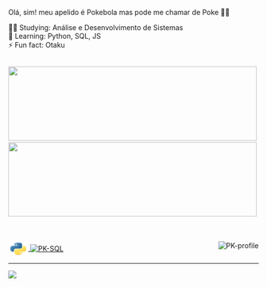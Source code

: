 
Olá, sim! meu apelido é Pokebola mas pode me chamar de Poke 🤙🏼  

👨‍🎓 Studying: Análise e Desenvolvimento de Sistemas <br>
🌱 Learning: Python, SQL, JS <br>
⚡ Fun fact: Otaku <br>



##

<div <br>

  <a href="https://github.com/Pokebola"> 
  <img height="150em"  width="500"
       src="https://github-readme-stats.vercel.app/api?username=Pokebola&show_icons=falsee&theme=dracula&include_all_commits=true&count_private=true&hide_border=true"/>
  <img height="150em"  width="500"
       src="https://github-readme-stats.vercel.app/api/top-langs/?username=Pokebola&layout=compact&langs_count=7&theme=dracula&hide_border=true"/>
</div>
  
##  
  <div style="display: inline_block"><br>
        <img align="center" alt="PK-Python" height="30" width="40" src="https://raw.githubusercontent.com/devicons/devicon/master/icons/python/python-original.svg">
        <img align="center" alt="PK-SQL"    height="30" width="40" src="https://img.icons8.com/color/144/000000/microsoft-sql-server.png"/> 
        <img align="right" alt="PK-profile" src="https://cdn.discordapp.com/attachments/795358919417397249/825430589581688872/hi.gif">
</div>
  
<hr></hr>
  
  <div> 
 
<a href="https://www.linkedin.com/in/diego-braga-7632a69b" target="_blank"><img src="https://img.shields.io/badge/-LinkedIn-%230077B5?style=for-the-badge&logo=linkedin&logoColor=white" target="_blank"></a> 
 
 
</div>
